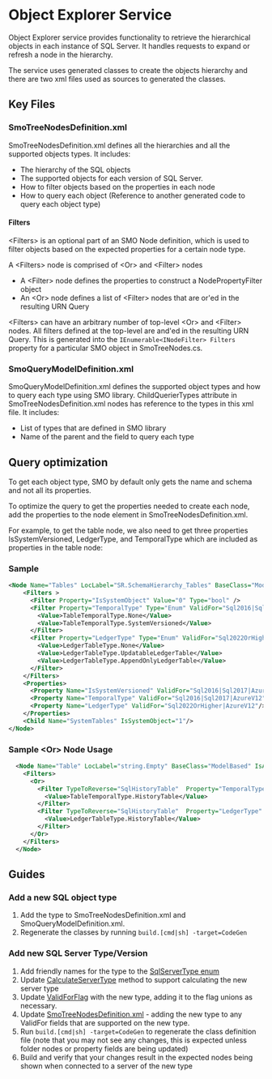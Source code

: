 # Object Explorer Service

Object Explorer  service provides functionality to retrieve the hierarchical objects in each instance of SQL Server. It handles requests to expand or refresh a node in the hierarchy.

The service uses generated classes to create the objects hierarchy and there are two xml files used as sources to generated the classes.

## Key Files

### SmoTreeNodesDefinition.xml

SmoTreeNodesDefinition.xml defines all the hierarchies and all the supported objects types. It includes:

* The hierarchy of the SQL objects
* The supported objects for each version of SQL Server.
* How to filter objects based on the properties in each node
* How to query each object (Reference to another generated code to query each object type)

#### Filters

\<Filters> is an optional part of an SMO Node definition, which is used to filter objects based on the expected properties for a certain node type.

A \<Filters> node is comprised of \<Or> and \<Filter> nodes
   - A \<Filter> node defines the properties to construct a NodePropertyFilter object
   - An \<Or> node defines a list of \<Filter> nodes that are or'ed in the resulting URN Query

\<Filters> can have an arbitrary number of top-level \<Or> and \<Filter> nodes.
All filters defined at the top-level are and'ed in the resulting URN Query.
This is generated into the `IEnumerable<INodeFilter> Filters` property for a particular SMO object in SmoTreeNodes.cs.

### SmoQueryModelDefinition.xml

SmoQueryModelDefinition.xml defines the supported object types and how to query each type using SMO library. ChildQuerierTypes attribute in SmoTreeNodesDefinition.xml nodes has reference to the types in this xml file. It includes:

* List of types that are defined in SMO library
* Name of the parent and the field to query each type

## Query optimization
To get each object type, SMO by default only gets the name and schema and not all its properties.

To optimize the query to get the properties needed to create each node, add the properties to the node element in SmoTreeNodesDefinition.xml.

For example, to get the table node, we also need to get three properties IsSystemVersioned, LedgerType, and TemporalType which are included as properties in the table node:

### Sample

```xml
<Node Name="Tables" LocLabel="SR.SchemaHierarchy_Tables" BaseClass="ModelBased" Strategy="MultipleElementsOfType" ChildQuerierTypes="SqlTable" TreeNode="TableTreeNode">
    <Filters >
      <Filter Property="IsSystemObject" Value="0" Type="bool" />
      <Filter Property="TemporalType" Type="Enum" ValidFor="Sql2016|Sql2017|AzureV12">
        <Value>TableTemporalType.None</Value>
        <Value>TableTemporalType.SystemVersioned</Value>
      </Filter>
      <Filter Property="LedgerType" Type="Enum" ValidFor="Sql2022OrHigher|AzureV12">
        <Value>LedgerTableType.None</Value>
        <Value>LedgerTableType.UpdatableLedgerTable</Value>
        <Value>LedgerTableType.AppendOnlyLedgerTable</Value>
      </Filter>
    </Filters>
    <Properties>
      <Property Name="IsSystemVersioned" ValidFor="Sql2016|Sql2017|AzureV12"/>
      <Property Name="TemporalType" ValidFor="Sql2016|Sql2017|AzureV12"/>
      <Property Name="LedgerType" ValidFor="Sql2022OrHigher|AzureV12"/>
    </Properties>
    <Child Name="SystemTables" IsSystemObject="1"/>
</Node>
```

### Sample \<Or> Node Usage

```xml
  <Node Name="Table" LocLabel="string.Empty" BaseClass="ModelBased" IsAsyncLoad="" Strategy="MultipleElementsOfType" ChildQuerierTypes="SqlTable;SqlHistoryTable" TreeNode="HistoryTableTreeNode">
    <Filters>
      <Or>
        <Filter TypeToReverse="SqlHistoryTable"  Property="TemporalType" Type="Enum" ValidFor="Sql2016|Sql2017|Sql2019|Sql2022OrHigher|AzureV12">
          <Value>TableTemporalType.HistoryTable</Value>
        </Filter>
        <Filter TypeToReverse="SqlHistoryTable"  Property="LedgerType" Type="Enum" ValidFor="Sql2022OrHigher|AzureV12">
          <Value>LedgerTableType.HistoryTable</Value>
        </Filter>
      </Or>
    </Filters>
  </Node>
```

## Guides
### Add a new SQL object type

1. Add the type to SmoTreeNodesDefinition.xml and SmoQueryModelDefinition.xml.
2. Regenerate the classes by running `build.[cmd|sh] -target=CodeGen`

### Add new SQL Server Type/Version

1. Add friendly names for the type to the [SqlServerType enum](https://github.com/Microsoft/sqltoolsservice/blob/main/src/Microsoft.SqlTools.ServiceLayer/ObjectExplorer/SqlServerType.cs)
2. Update [CalculateServerType](https://github.com/Microsoft/sqltoolsservice/blob/main/src/Microsoft.SqlTools.ServiceLayer/ObjectExplorer/SqlServerType.cs) method to support calculating the new server type
3. Update [ValidForFlag](https://github.com/Microsoft/sqltoolsservice/blob/main/src/Microsoft.SqlTools.ServiceLayer/ObjectExplorer/ValidForFlag.cs) with the new type, adding it to the flag unions as necessary.
4. Update [SmoTreeNodesDefinition.xml](https://github.com/Microsoft/sqltoolsservice/blob/main/src/Microsoft.SqlTools.ServiceLayer/ObjectExplorer/SmoModel/SmoTreeNodesDefinition.xml) - adding the new type to any ValidFor fields that are supported on the new type.
5. Run `build.[cmd|sh] -target=CodeGen` to regenerate the class definition file (note that you may not see any changes, this is expected unless folder nodes or property fields are being updated)
6. Build and verify that your changes result in the expected nodes being shown when connected to a server of the new type






